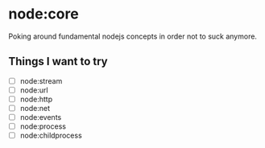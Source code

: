 # node:core

Poking around fundamental nodejs concepts in order not to suck anymore.

## Things I want to try

- [ ] node:stream
- [ ] node:url
- [ ] node:http
- [ ] node:net
- [ ] node:events
- [ ] node:process
- [ ] node:childprocess
